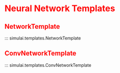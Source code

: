 <style>
red { color: red }
</style>

# <red>Neural Network Templates</red>
## <red>NetworkTemplate</red>
::: simulai.templates.NetworkTemplate
## <red>ConvNetworkTemplate</red>
::: simulai.templates.ConvNetworkTemplate

